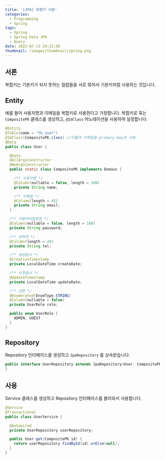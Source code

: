 ```yaml
---
title: '[JPA] 복합키 사용'
categories:
  - Programming
  - Spring
tags:
  - Spring
  - Spring Data JPA
  - Query
date: 2022-07-13 19:21:50
thumbnail: /images/thumbnail/spring.png
---
```


## 서론

복합키는 기본키가 되지 못하는 컬럼들을 서로 묶어서 기본키처럼 사용하는 것입니다.

## Entity

예를 들어 사용자명과 이메일을 복합키로 사용한다고 가정합니다. 복합키로 묶는 `CompositePK` 클래스를 생성하고, `@IdClass` 어노테이션을 사용하여 설정합니다.

```java
@Entity
@Table(name = "tb_user")
@IdClass(CompositePK.class) //이름과 이메일을 primary key로 사용
@Data
public class User {

  @Data
  @AllArgsConstructor
  @NoArgsConstructor
  public static class CompositePK implements Domain {

    /** 사용자명 */
    @Column(nullable = false, length = 100)
    private String name;

    /** 이메일 */
    @Column(length = 45)
    private String email;
  }

  /** 사용자비밀번호 */
  @Column(nullable = false, length = 100)
  private String password;

  /** 연락처 */
  @Column(length = 20)
  private String tel;

  /** 생성일시 */
  @CreationTimestamp
  private LocalDateTime createDate;

  /** 수정일시 */
  @UpdateTimestamp
  private LocalDateTime updateDate;

  /** 권한 */
  @Enumerated(EnumType.STRING)
  @Column(nullable = false)
  private UserRole role;

  public enum UserRole {
    ADMIN, GUEST
  }
}
```

## Repository

Repository 인터페이스를 생성하고 `JpaRepository` 를 상속받습니다.

```java
public interface UserRepository extends JpaRepository<User, CompositePK>  {
}
```

## 사용

Service 클래스를 생성하고 Repository 인터페이스를 불러와서 사용합니다.

```java
@Service
@Transactional
public class UserService {

  @Autowired
  private UserRepository userRepository;

  public User get(CompositePK id) {
    return userRepository.findById(id).orElse(null);
  }
}
```
